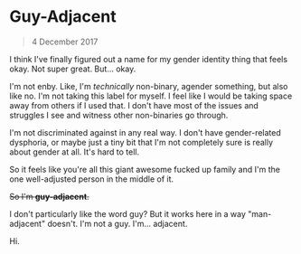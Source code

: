 # Guy-Adjacent

> 4 December 2017

I think I've finally figured out a name for my gender identity thing that feels
okay. Not super great. But… okay.

I'm not enby. Like, I'm _technically_ non-binary, agender something, but also
like no. I'm not taking this label for myself. I feel like I would be taking
space away from others if I used that. I don't have most of the issues and
struggles I see and witness other non-binaries go through.

I'm not discriminated against in any real way. I don't have gender-related
dysphoria, or maybe just a tiny bit that I'm not completely sure is really
about gender at all. It's hard to tell.

So it feels like you're all this giant awesome fucked up family and I'm the one
well-adjusted person in the middle of it.

<s>So I'm **guy-adjacent**.</s>

I don't particularly like the word guy? But it works here in a way
"man-adjacent" doesn't. I'm not a guy. I'm… adjacent.

Hi.

